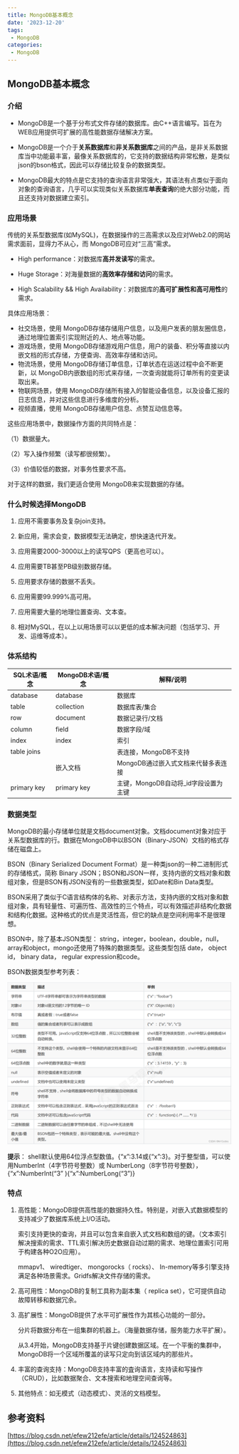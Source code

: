 ```yaml
---
title: MongoDB基本概念
date: '2023-12-20'
tags:
 - MongoDB
categories: 
 - MongoDB
---
```




## MongoDB基本概念

### 介绍

- MongoDB是一个基于分布式文件存储的数据库。由C++语言编写。旨在为WEB应用提供可扩展的高性能数据存储解决方案。
- MongoDB是一个介于**关系数据库**和**非关系数据库**之间的产品，是非关系数据库当中功能最丰富，最像关系数据库的，它支持的数据结构非常松散，是类似json的bson格式，因此可以存储比较复杂的数据类型。

- MongoDB最大的特点是它支持的查询语言非常强大，其语法有点类似于面向对象的查询语言，几乎可以实现类似关系数据库**单表查询**的绝大部分功能，而且还支持对数据建立索引。


### 应用场景

传统的关系型数据库(如MySQL)，在数据操作的三高需求以及应对Web2.0的网站需求面前，显得力不从心，而 MongoDB可应对“三高”需求。

- High performance：对数据库**高并发读写**的需求。

- Huge Storage：对海量数据的**高效率存储和访问**的需求。

- High Scalability && High Availability：对数据库的**高可扩展性和高可用性**的需求。

具体应用场景：

- 社交场景，使用 MongoDB存储存储用户信息，以及用户发表的朋友圈信息，通过地理位置索引实现附近的人、地点等功能。
-  游戏场景，使用 MongoDB存储游戏用户信息，用户的装备、积分等直接以内嵌文档的形式存储，方便查询、高效率存储和访问。
-  物流场景，使用 MongoDB存储订单信息，订单状态在运送过程中会不断更新，以 MongoDB内嵌数组的形式来存储，一次查询就能将订单所有的变更读取出来。
- 物联网场景，使用 MongoDB存储所有接入的智能设备信息，以及设备汇报的日志信息，并对这些信息进行多维度的分析。
- 视频直播，使用 MongoDB存储用户信息、点赞互动信息等。

这些应用场景中，数据操作方面的共同特点是：

  （1）数据量大。

  （2）写入操作频繁（读写都很频繁）。

  （3）价值较低的数据，对事务性要求不高。

  对于这样的数据，我们更适合使用 MongoDB来实现数据的存储。

### 什么时候选择MongoDB

1. 应用不需要事务及复杂join支持。
2. 新应用，需求会变，数据模型无法确定，想快速迭代开发。

3. 应用需要2000-3000以上的读写QPS（更高也可以）。

4. 应用需要TB甚至PB级别数据存储。

5. 应用要求存储的数据不丢失。

6. 应用需要99.999%高可用。

7. 应用需要大量的地理位置查询、文本查。

8. 相对MySQL，在以上以用场景可以以更低的成本解决问题（包括学习、开发、运维等成本）。
   

### 体系结构

| SQL术语/概念 | MongoDB术语/概念 | 解释/说明                            |
| ------------ | ---------------- | ------------------------------------ |
| database     | database         | 数据库                               |
| table        | collection       | 数据库表/集合                        |
| row          | document         | 数据记录行/文档                      |
| column       | field            | 数据字段/域                          |
| index        | index            | 索引                                 |
| table joins  |                  | 表连接，MongoDB不支持                |
|              | 嵌入文档         | MongoDB通过嵌入式文档来代替多表连接  |
| primary key  | primary key      | 主键，MongoDB自动将_id字段设置为主键 |



### 数据类型

MongoDB的最小存储单位就是文档document对象。文档document对象对应于关系型数据库的行。数据在MongoDB中以BSON（Binary-JSON）文档的格式存储在磁盘上。

BSON（Binary Serialized Document Format）是一种类json的一种二进制形式的存储格式，简称 Binary JSON；BSON和JSON一样，支持内嵌的文档对象和数组对象，但是BSON有JSON没有的一些数据类型，如Date和Bin Data类型。

BSON采用了类似于C语言结构体的名称、对表示方法，支持内嵌的文档对象和数组对象，具有轻量性、可遍历性、高效性的三个特点，可以有效描述非结构化数据和结构化数据。这种格式的优点是灵活性高，但它的缺点是空间利用率不是很理想。

BSON中，除了基本JSON类型： string，integer，boolean，double，null，array和object，mongo还使用了特殊的数据类型。这些类型包括 date， object id， binary data， regular expression和code。

BSON数据类型参考列表：

![在这里插入图片描述](0_MongoDB简介.assets/287a55514fe441a69eca966656081761.png)

**提示**：
shell默认使用64位浮点型数值。{“x”:3.14或{“x”:3}。对于整型值，可以使用NumberInt（4字节符号整数）或 NumberLong（8字节符号整数），{“x”:NumberInt(“3” ){“x”:NumberLong(“3”)}

### 特点

1. 高性能：MongoDB提供高性能的数据持久性。特别是，对嵌入式数据模型的支持减少了数据库系统上I/O活动。

   索引支持更快的查询，并且可以包含来自嵌入式文档和数组的键。（文本索引解决搜索的需求、TTL索引解决历史数据自动过期的需求、地理位置索引可用于构建各种O2O应用）。

   mmapv1、 wiredtiger、 mongorocks（ rocks）、 In-memory等多引擎支持满足各种场景需求。Gridfs解决文件存储的需求。

2. 高可用性：MongoDB的复制工具称为副本集（ replica set），它可提供自动故障转移和数据冗余。

3. 高扩展性：MongoDB提供了水平可扩展性作为其核心功能的一部分。

   分片将数据分布在一组集群的机器上。（海量数据存储，服务能力水平扩展）。

   从3.4开始，MoηgoDB支持基于片键创建数据区域。在一个平衡的集群中， MongoDB将一个区域所覆盖的读写只定向到该区域内的那些片。

4. 丰富的查询支持：MongoDB支持丰富的査询语言，支持读和写操作（CRUD），比如数据聚合、文本搜索和地理空间查询等。

5. 其他特点：如无模式（动态模式）、灵活的文档模型。
   





## 参考资料

[https://blog.csdn.net/efew212efe/article/details/124524863](https://blog.csdn.net/efew212efe/article/details/124524863)
